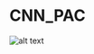 # CNN_PAC
![alt text](https://github.com/[davidwangtgs]/[CNN_PAC]/blob/PAC_CNN_structure.pdf?raw=true)
